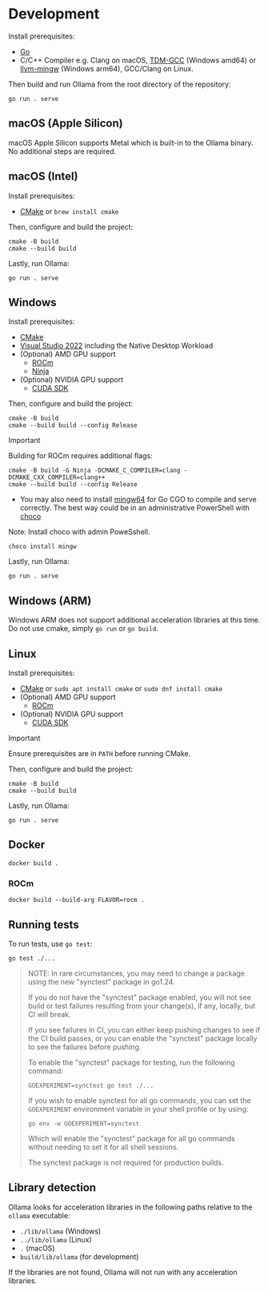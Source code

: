 # Development

Install prerequisites:

- [Go](https://go.dev/doc/install)
- C/C++ Compiler e.g. Clang on macOS, [TDM-GCC](https://github.com/jmeubank/tdm-gcc/releases/latest) (Windows amd64) or [llvm-mingw](https://github.com/mstorsjo/llvm-mingw) (Windows arm64), GCC/Clang on Linux.

Then build and run Ollama from the root directory of the repository:

```shell
go run . serve
```

## macOS (Apple Silicon)

macOS Apple Silicon supports Metal which is built-in to the Ollama binary. No additional steps are required.

## macOS (Intel)

Install prerequisites:

- [CMake](https://cmake.org/download/) or `brew install cmake`

Then, configure and build the project:

```shell
cmake -B build
cmake --build build
```

Lastly, run Ollama:

```shell
go run . serve
```

## Windows

Install prerequisites:

- [CMake](https://cmake.org/download/)
- [Visual Studio 2022](https://visualstudio.microsoft.com/downloads/) including the Native Desktop Workload
- (Optional) AMD GPU support
    - [ROCm](https://rocm.docs.amd.com/en/latest/)
    - [Ninja](https://github.com/ninja-build/ninja/releases)
- (Optional) NVIDIA GPU support
    - [CUDA SDK](https://developer.nvidia.com/cuda-downloads?target_os=Windows&target_arch=x86_64&target_version=11&target_type=exe_network)

Then, configure and build the project:

```shell
cmake -B build
cmake --build build --config Release
```

> [!IMPORTANT]
> Building for ROCm requires additional flags:
> ```
> cmake -B build -G Ninja -DCMAKE_C_COMPILER=clang -DCMAKE_CXX_COMPILER=clang++
> cmake --build build --config Release
> ```

- You may also need to install [mingw64](https://www.mingw-w64.org/) for Go CGO to compile and serve correctly. The best way could be in an administrative PowerShell with [choco](https://chocolatey.org/install)

Note: Install choco with admin PoweSshell.

```shell
choco install mingw
```

Lastly, run Ollama:

```shell
go run . serve
```

## Windows (ARM)

Windows ARM does not support additional acceleration libraries at this time.  Do not use cmake, simply `go run` or `go build`.

## Linux

Install prerequisites:

- [CMake](https://cmake.org/download/) or `sudo apt install cmake` or `sudo dnf install cmake`
- (Optional) AMD GPU support
    - [ROCm](https://rocm.docs.amd.com/projects/install-on-linux/en/latest/install/quick-start.html)
- (Optional) NVIDIA GPU support
    - [CUDA SDK](https://developer.nvidia.com/cuda-downloads)

> [!IMPORTANT]
> Ensure prerequisites are in `PATH` before running CMake.


Then, configure and build the project:

```shell
cmake -B build
cmake --build build
```

Lastly, run Ollama:

```shell
go run . serve
```

## Docker

```shell
docker build .
```

### ROCm

```shell
docker build --build-arg FLAVOR=rocm .
```

## Running tests

To run tests, use `go test`:

```shell
go test ./...
```

> NOTE: In rare circumstances, you may need to change a package using the new
> "synctest" package in go1.24.
>
> If you do not have the "synctest" package enabled, you will not see build or
> test failures resulting from your change(s), if any, locally, but CI will
> break.
>
> If you see failures in CI, you can either keep pushing changes to see if the
> CI build passes, or you can enable the "synctest" package locally to see the
> failures before pushing.
>
> To enable the "synctest" package for testing, run the following command:
>
> ```shell
> GOEXPERIMENT=synctest go test ./...
> ```
>
> If you wish to enable synctest for all go commands, you can set the
> `GOEXPERIMENT` environment variable in your shell profile or by using:
>
> ```shell
> go env -w GOEXPERIMENT=synctest
> ```
>
> Which will enable the "synctest" package for all go commands without needing
> to set it for all shell sessions.
>
> The synctest package is not required for production builds.

## Library detection

Ollama looks for acceleration libraries in the following paths relative to the `ollama` executable:

* `./lib/ollama` (Windows)
* `../lib/ollama` (Linux)
* `.` (macOS)
* `build/lib/ollama` (for development)

If the libraries are not found, Ollama will not run with any acceleration libraries.
